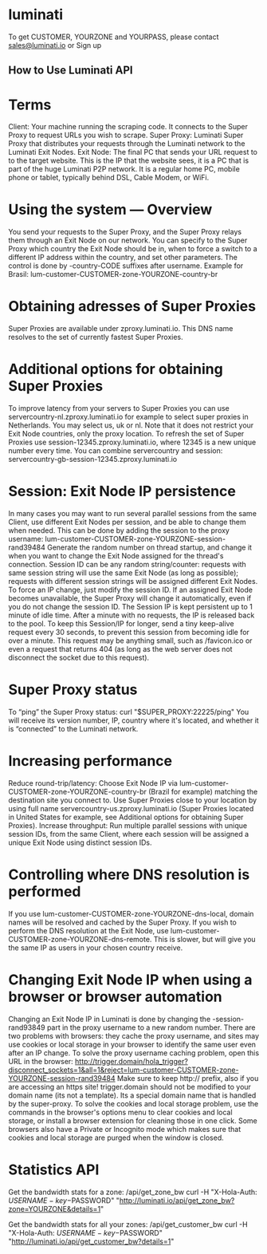# luminati

To get CUSTOMER, YOURZONE and YOURPASS, please contact sales@luminati.io or Sign up

## How to Use Luminati API
# Terms

Client: Your machine running the scraping code. It connects to the Super Proxy to request URLs you wish to scrape.
Super Proxy: Luminati Super Proxy that distributes your requests through the Luminati network to the Luminati Exit Nodes.
Exit Node: The final PC that sends your URL request to to the target website. This is the IP that the website sees, it is a PC that is part of the huge Luminati P2P network. It is a regular home PC, mobile phone or tablet, typically behind DSL, Cable Modem, or WiFi.

# Using the system — Overview

You send your requests to the Super Proxy, and the Super Proxy relays them through an Exit Node on our network.
You can specify to the Super Proxy which country the Exit Node should be in, when to force a switch to a different IP address within the country, and set other parameters.
The control is done by -country-CODE suffixes after username.
Example for Brasil: lum-customer-CUSTOMER-zone-YOURZONE-country-br

# Obtaining adresses of Super Proxies

Super Proxies are available under zproxy.luminati.io. This DNS name resolves to the set of currently fastest Super Proxies.

# Additional options for obtaining Super Proxies

To improve latency from your servers to Super Proxies you can use servercountry-nl.zproxy.luminati.io for example to select super proxies in Netherlands. You may select us, uk or nl. Note that it does not restrict your Exit Node countries, only the proxy location.
To refresh the set of Super Proxies use session-12345.zproxy.luminati.io, where 12345 is a new unique number every time. You can combine servercountry and session: servercountry-gb-session-12345.zproxy.luminati.io

# Session: Exit Node IP persistence

In many cases you may want to run several parallel sessions from the same Client, use different Exit Nodes per session, and be able to change them when needed.
This can be done by adding the session to the proxy username: lum-customer-CUSTOMER-zone-YOURZONE-session-rand39484
Generate the random number on thread startup, and change it when you want to change the Exit Node assigned for the thread's connection.
Session ID can be any random string/counter: requests with same session string will use the same Exit Node (as long as possible); requests with different session strings will be assigned different Exit Nodes.
To force an IP change, just modify the session ID.
If an assigned Exit Node becomes unavailable, the Super Proxy will change it automatically, even if you do not change the session ID.
The Session IP is kept persistent up to 1 minute of idle time. After a minute with no requests, the IP is released back to the pool.
To keep this Session/IP for longer, send a tiny keep-alive request every 30 seconds, to prevent this session from becoming idle for over a minute.
This request may be anything small, such as /favicon.ico or even a request that returns 404 (as long as the web server does not disconnect the socket due to this request).

# Super Proxy status

To “ping” the Super Proxy status:
curl "$SUPER_PROXY:22225/ping"
You will receive its version number, IP, country where it's located, and whether it is “connected” to the Luminati network.

# Increasing performance

Reduce round-trip/latency:
Choose Exit Node IP via lum-customer-CUSTOMER-zone-YOURZONE-country-br (Brazil for example) matching the destination site you connect to.
Use Super Proxies close to your location by using full name servercountry-us.zproxy.luminati.io (Super Proxies located in United States for example, see Additional options for obtaining Super Proxies).
Increase throughput: Run multiple parallel sessions with unique session IDs, from the same Client, where each session will be assigned a unique Exit Node using distinct session IDs.

# Controlling where DNS resolution is performed

If you use lum-customer-CUSTOMER-zone-YOURZONE-dns-local, domain names will be resolved and cached by the Super Proxy.
If you wish to perform the DNS resolution at the Exit Node, use lum-customer-CUSTOMER-zone-YOURZONE-dns-remote. This is slower, but will give you the same IP as users in your chosen country receive.

# Changing Exit Node IP when using a browser or browser automation

Changing an Exit Node IP in Luminati is done by changing the -session-rand93849 part in the proxy username to a new random number.
There are two problems with browsers: they cache the proxy username, and sites may use cookies or local storage in your browser to identify the same user even after an IP change.
To solve the proxy username caching problem, open this URL in the browser:
http://trigger.domain/hola_trigger?disconnect_sockets=1&all=1&reject=lum-customer-CUSTOMER-zone-YOURZONE-session-rand39484 
Make sure to keep http:// prefix, also if you are accessing an https site!
trigger.domain should not be modified to your domain name (its not a template). Its a special domain name that is handled by the super-proxy.
To solve the cookies and local storage problem, use the commands in the browser's options menu to clear cookies and local storage, or install a browser extension for cleaning those in one click. Some browsers also have a Private or Incognito mode which makes sure that cookies and local storage are purged when the window is closed.

# Statistics API

Get the bandwidth stats for a zone: /api/get_zone_bw
curl -H "X-Hola-Auth: $USERNAME-key-$PASSWORD" "http://luminati.io/api/get_zone_bw?zone=YOURZONE&details=1"

Get the bandwidth stats for all your zones: /api/get_customer_bw
curl -H "X-Hola-Auth: $USERNAME-key-$PASSWORD" "http://luminati.io/api/get_customer_bw?details=1"
